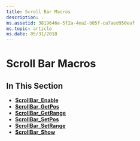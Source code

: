 ```yaml
---
title: Scroll Bar Macros
description: .
ms.assetid: 3819646e-5f2a-4ea2-b05f-ca7aed950eaf
ms.topic: article
ms.date: 05/31/2018
---
```


# Scroll Bar Macros

## In This Section

-   [**ScrollBar\_Enable**](/windows/desktop/api/Windowsx/nf-windowsx-scrollbar_enable)
-   [**ScrollBar\_GetPos**](/windows/desktop/api/Windowsx/nf-windowsx-scrollbar_getpos)
-   [**ScrollBar\_GetRange**](/windows/desktop/api/Windowsx/nf-windowsx-scrollbar_getrange)
-   [**ScrollBar\_SetPos**](/windows/desktop/api/Windowsx/nf-windowsx-scrollbar_setpos)
-   [**ScrollBar\_SetRange**](/windows/desktop/api/Windowsx/nf-windowsx-scrollbar_setrange)
-   [**ScrollBar\_Show**](/windows/desktop/api/Windowsx/nf-windowsx-scrollbar_show)

 

 




